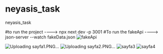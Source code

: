 # neyasis_task
 neyasis_task
   
   #to run the project   ---->  npx next dev -p 3001
   #To run the fakeApi   ----> json-server --watch fakeData.json
![fakeApi](https://user-images.githubusercontent.com/60525860/208110473-c558b18c-9db5-40d0-9b30-a816bb4f59dc.PNG)


![Uploading sayfa1.PNG…]()
![Uploading sayfa2.PNG…]()
![sayfa3](https://user-images.githubusercontent.com/60525860/208111474-d335a778-125b-43c9-982a-b20a68d15f15.PNG)
![sayfa4](https://user-images.githubusercontent.com/60525860/208111473-56d5dff9-04ce-4fcc-8a50-e8e03c626154.PNG)
